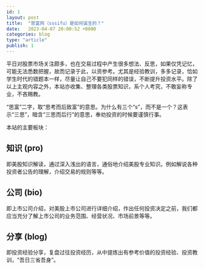 ```yaml
---
id: 1
layout: post
title:  "思富网（sssifu）是如何诞生的？"
date:   2023-04-07 20:00:52 +0800
categories: blog
type: "article"
publish: 1
---
```


平日对股票市场关注颇多，也在交易过程中产生很多想法、反思，如果仅凭记忆，可能无法悉数把握，故而记录于此，以资参考。尤其是经验教训，多多记录，恰如学生时代的错题本一样，尽量让自己不要犯同样的错误，不断提升投资水平。除了以上主观内容之外，本站亦收集、整理各类股票知识，系个人考究，不敢妄称专业，不吝赐教。

“思富”二字，取“思考而后致富”的意思。为什么有三个“s”，而不是一个？这表示“三思”，暗含“三思而后行”的意思，奉劝投资的时候要谨慎行事。

本站的主要板块：

## 知识 (pro)

即美股知识解读，通过深入浅出的语言，通俗地介绍美股专业知识。例如解说各种投资者公告的理解，介绍交易的规则等等。

## 公司 (bio)

即上市公司介绍，对美股上市公司进行详细介绍，作出任何投资决定之前，我们都应当充分了解上市公司的业务范围、经营状况、市场前景等等。

## 分享 (blog)

即投资经验分享，复盘过往投资经历，从中提炼出有参考价值的投资经验、投资教训，“吾日三省吾身”。

